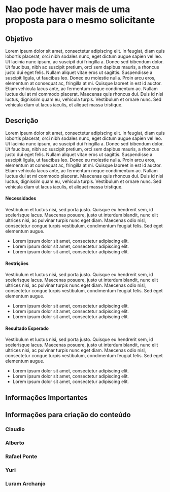 # Nao pode haver mais de uma proposta para o mesmo solicitante

## Objetivo

Lorem ipsum dolor sit amet, consectetur adipiscing elit. In feugiat, diam quis lobortis placerat, orci nibh sodales nunc, eget dictum augue sapien vel leo. Ut lacinia nunc ipsum, ac suscipit dui fringilla a. Donec sed bibendum dolor. Ut faucibus, nibh ac suscipit pretium, orci sem dapibus mauris, a rhoncus justo dui eget felis. Nullam aliquet vitae eros ut sagittis. Suspendisse a suscipit ligula, ut faucibus leo. Donec eu molestie nulla. Proin arcu eros, elementum at consequat ac, fringilla at mi. Quisque laoreet in est id auctor. Etiam vehicula lacus ante, ac fermentum neque condimentum ac. Nullam luctus dui at mi commodo placerat. Maecenas quis rhoncus dui. Duis id nisi luctus, dignissim quam eu, vehicula turpis. Vestibulum et ornare nunc. Sed vehicula diam ut lacus iaculis, et aliquet massa tristique.

## Descrição

Lorem ipsum dolor sit amet, consectetur adipiscing elit. In feugiat, diam quis lobortis placerat, orci nibh sodales nunc, eget dictum augue sapien vel leo. Ut lacinia nunc ipsum, ac suscipit dui fringilla a. Donec sed bibendum dolor. Ut faucibus, nibh ac suscipit pretium, orci sem dapibus mauris, a rhoncus justo dui eget felis. Nullam aliquet vitae eros ut sagittis. Suspendisse a suscipit ligula, ut faucibus leo. Donec eu molestie nulla. Proin arcu eros, elementum at consequat ac, fringilla at mi. Quisque laoreet in est id auctor. Etiam vehicula lacus ante, ac fermentum neque condimentum ac. Nullam luctus dui at mi commodo placerat. Maecenas quis rhoncus dui. Duis id nisi luctus, dignissim quam eu, vehicula turpis. Vestibulum et ornare nunc. Sed vehicula diam ut lacus iaculis, et aliquet massa tristique.

#### Necessidades

Vestibulum et luctus nisi, sed porta justo. Quisque eu hendrerit sem, id scelerisque lacus. Maecenas posuere, justo ut interdum blandit, nunc elit ultrices nisi, ac pulvinar turpis nunc eget diam. Maecenas odio nisl, consectetur congue turpis vestibulum, condimentum feugiat felis. Sed eget elementum augue. 

- Lorem ipsum dolor sit amet, consectetur adipiscing elit.
- Lorem ipsum dolor sit amet, consectetur adipiscing elit.
- Lorem ipsum dolor sit amet, consectetur adipiscing elit.

#### Restrições

Vestibulum et luctus nisi, sed porta justo. Quisque eu hendrerit sem, id scelerisque lacus. Maecenas posuere, justo ut interdum blandit, nunc elit ultrices nisi, ac pulvinar turpis nunc eget diam. Maecenas odio nisl, consectetur congue turpis vestibulum, condimentum feugiat felis. Sed eget elementum augue. 

- Lorem ipsum dolor sit amet, consectetur adipiscing elit.
- Lorem ipsum dolor sit amet, consectetur adipiscing elit.
- Lorem ipsum dolor sit amet, consectetur adipiscing elit.

#### Resultado Esperado

Vestibulum et luctus nisi, sed porta justo. Quisque eu hendrerit sem, id scelerisque lacus. Maecenas posuere, justo ut interdum blandit, nunc elit ultrices nisi, ac pulvinar turpis nunc eget diam. Maecenas odio nisl, consectetur congue turpis vestibulum, condimentum feugiat felis. Sed eget elementum augue. 

- Lorem ipsum dolor sit amet, consectetur adipiscing elit.
- Lorem ipsum dolor sit amet, consectetur adipiscing elit.
- Lorem ipsum dolor sit amet, consectetur adipiscing elit.

## Informações Importantes

## Informações para criação do conteúdo

### Claudio

### Alberto

### Rafael Ponte

### Yuri

### Luram Archanjo